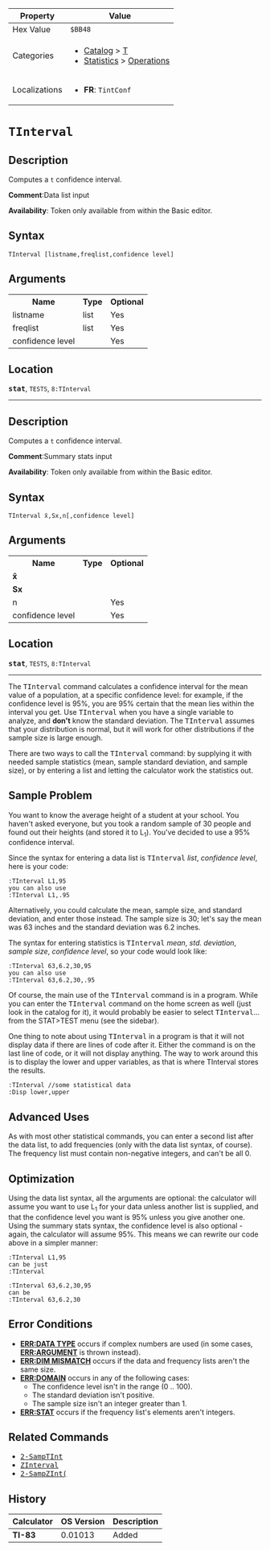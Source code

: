 | Property      | Value |
|---------------|-------|
| Hex Value     | `$BB48`|
| Categories    | <ul><li>[Catalog](<../categories/Catalog.md>) > [T](<../categories/Catalog.md#T>)</li><li>[Statistics](<../categories/Statistics.md>) > [Operations](<../categories/Statistics.md#Operations>)</li></ul> |
| Localizations | <ul><li><b>FR</b>: `TintConf `</li></ul> |

# `TInterval `

## Description
Computes a `t` confidence interval.

<b>Comment</b>:Data list input

<b>Availability</b>: Token only available from within the Basic editor.

## Syntax
`TInterval [listname,freqlist,confidence level]`

## Arguments
<table>
<tr><th>Name</th><th>Type</th><th>Optional</th></tr>

<tr><td>listname</td><td>list</td><td>Yes</td></tr>

<tr><td>freqlist</td><td>list</td><td>Yes</td></tr>

<tr><td>confidence level</td><td></td><td>Yes</td></tr>

</table>

## Location
<tt><kbd><b>stat</b></kbd></tt>, `TESTS`, `8:TInterval`
<hr>

## Description
Computes a `t` confidence interval.

<b>Comment</b>:Summary stats input

<b>Availability</b>: Token only available from within the Basic editor.

## Syntax
`TInterval x̄,Sx,n[,confidence level]`

## Arguments
<table>
<tr><th>Name</th><th>Type</th><th>Optional</th></tr>

<tr><td><b>x̄</b></td><td></td><td></td></tr>

<tr><td><b>Sx</b></td><td></td><td></td></tr>

<tr><td>n</td><td></td><td>Yes</td></tr>

<tr><td>confidence level</td><td></td><td>Yes</td></tr>

</table>

## Location
<tt><kbd><b>stat</b></kbd></tt>, `TESTS`, `8:TInterval`
<hr>

The <tt>TInterval</tt> command calculates a confidence interval for the mean value of a population, at a specific confidence level: for example, if the confidence level is 95%, you are 95% certain that the mean lies within the interval you get. Use <tt>TInterval</tt> when you have a single variable to analyze, and **don't** know the standard deviation. The <tt>TInterval</tt> assumes that your distribution is normal, but it will work for other distributions if the sample size is large enough.

There are two ways to call the <tt>TInterval</tt> command: by supplying it with needed sample statistics (mean, sample standard deviation, and sample size), or by entering a list and letting the calculator work the statistics out.

## Sample Problem

You want to know the average height of a student at your school. You haven't asked everyone, but you took a random sample of 30 people and found out their heights (and stored it to L<sub>1</sub>). You've decided to use a 95% confidence interval.

Since the syntax for entering a data list is <tt>TInterval</tt> _list_, _confidence level_, here is your code:

```ti-basic
:TInterval L1,95
you can also use
:TInterval L1,.95
```

Alternatively, you could calculate the mean, sample size, and standard deviation, and enter those instead. The sample size is 30; let's say the mean was 63 inches and the standard deviation was 6.2 inches.

The syntax for entering statistics is <tt>TInterval</tt> _mean_, _std. deviation_, _sample size_, _confidence level_, so your code would look like:

```ti-basic
:TInterval 63,6.2,30,95
you can also use
:TInterval 63,6.2,30,.95
```

Of course, the main use of the <tt>TInterval</tt> command is in a program. While you can enter the <tt>TInterval</tt> command on the home screen as well (just look in the catalog for it), it would probably be easier to select <tt>TInterval</tt>… from the STAT>TEST menu (see the sidebar).

One thing to note about using <tt>TInterval</tt> in a program is that it will not display data if there are lines of code after it. Either the command is on the last line of code, or it will not display anything. The way to work around this is to display the lower and upper variables, as that is where TInterval stores the results.

```ti-basic
:TInterval //some statistical data
:Disp lower,upper
```

## Advanced Uses

As with most other statistical commands, you can enter a second list after the data list, to add frequencies (only with the data list syntax, of course). The frequency list must contain non-negative integers, and can't be all 0.

## Optimization

Using the data list syntax, all the arguments are optional: the calculator will assume you want to use L<sub>1</sub> for your data unless another list is supplied, and that the confidence level you want is 95% unless you give another one. Using the summary stats syntax, the confidence level is also optional - again, the calculator will assume 95%. This means we can rewrite our code above in a simpler manner:

```ti-basic
:TInterval L1,95
can be just
:TInterval
```

```ti-basic
:TInterval 63,6.2,30,95
can be
:TInterval 63,6.2,30
```

## Error Conditions

*   **[ERR:DATA TYPE](/errors#datatype)** occurs if complex numbers are used (in some cases, **[ERR:ARGUMENT](/errors#argument)** is thrown instead).
*   **[ERR:DIM MISMATCH](/errors#dimmismatch)** occurs if the data and frequency lists aren't the same size.
*   **[ERR:DOMAIN](/errors#domain)** occurs in any of the following cases:
    *   The confidence level isn't in the range (0 .. 100).
    *   The standard deviation isn't positive.
    *   The sample size isn't an integer greater than 1.
*   **[ERR:STAT](/errors#stat)** occurs if the frequency list's elements aren't integers.

## Related Commands

*   <tt><a href="/2-samptint">2-SampTInt</a></tt>
*   <tt><a href="/zinterval">ZInterval</a></tt>
*   <tt><a href="/2-sampzint">2-SampZInt(</a></tt>

## History
| Calculator | OS Version | Description |
|------------|------------|-------------|
| <b>TI-83</b> | 0.01013 | Added |


